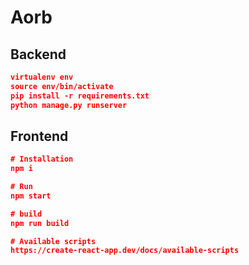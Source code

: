 # Aorb

## Backend

```json
virtualenv env
source env/bin/activate
pip install -r requirements.txt
python manage.py runserver
```

## Frontend

```json
# Installation
npm i

# Run
npm start

# build
npm run build

# Available scripts
https://create-react-app.dev/docs/available-scripts
```
